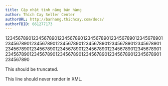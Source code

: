 ```yaml
---
title: Cập nhật tính năng bán hàng
author: Thích Cay Seller Center
authorURL: http://banhang.thichcay.com/docs/
authorFBID: 661277173
---
```


1234567890123456789012345678901234567890123456789012345678901234567890123456789012345678901234567890123456789012345678901234567890123456789012345678901234567890123456789012345678901234567890123456789012345678901234567890123456789012345678901234567890

This should be truncated.

<!--truncate-->

This line should never render in XML.
